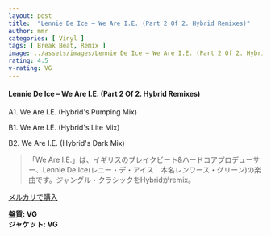 ```yaml
---
layout: post
title:  "Lennie De Ice – We Are I.E. (Part 2 Of 2. Hybrid Remixes)"
author: mmr
categories: [ Vinyl ]
tags: [ Break Beat, Remix ]
image: ../assets/images/Lennie De Ice – We Are I.E. (Part 2 Of 2. Hybrid Remixes).jpg
rating: 4.5
v-rating: VG
---
```


#### Lennie De Ice – We Are I.E. (Part 2 Of 2. Hybrid Remixes)

A1. We Are I.E. (Hybrid's Pumping Mix)

B1. We Are I.E. (Hybrid's Lite Mix)

B2. We Are I.E. (Hybrid's Dark Mix)

> 「We Are I.E.」は、イギリスのブレイクビート&ハードコアプロデューサー、Lennie De Ice(レニー・デ・アイス　本名レンワース・グリーン)の楽曲です。ジャングル・クラシックをHybridがremix。

[メルカリで購入](https://jp.mercari.com/item/m42932508768)

<div class="mt-4 mb-4 d-flex align-items-center">
<strong class="mr-1">盤質: VG</strong>
</div>
<div class="mt-4 mb-4 d-flex align-items-center">
<strong class="mr-1">ジャケット: VG</strong>
</div>
